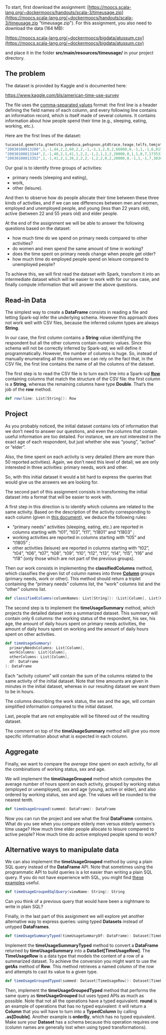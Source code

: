 To start, first download the assignment: [https://moocs.scala-lang.org/~dockermoocs/handouts/scala-3/timeusage.zip](https://moocs.scala-lang.org/~dockermoocs/handouts/scala-3/timeusage.zip "timeusage.zip"). For this assignment, you also need to download the data (164 MB):

[https://moocs.scala-lang.org/~dockermoocs/bigdata/atussum.csv](https://moocs.scala-lang.org/~dockermoocs/bigdata/atussum.csv)

and place it in the folder **src/main/resources/timeusage/** in your project directory.

## The problem

The dataset is provided by Kaggle and is documented here:

https://www.kaggle.com/bls/american-time-use-survey

The file uses the [comma-separated values](https://en.wikipedia.org/wiki/Comma-separated_values) format: the first line is a header defining the field names of each column, and every following line contains an information record, which is itself made of several columns. It contains information about how people spend their time (e.g., sleeping, eating, working, etc.).

Here are the first lines of the dataset:

```scala
tucaseid,gemetsta,gtmetsta,peeduca,pehspnon,ptdtrace,teage,telfs,temjot,teschenr,teschlvl,tesex,...
"20030100013280",1,-1,44,2,2,60,2,2,-1,-1,1,2,0,2,66000,0,-1,1,-1,6,8155463,30,2003,870,0,0,40,0,...
"20030100013344",2,-1,40,2,1,41,1,2,2,-1,2,1,2,2,20000,0,1,1,0,7,1735323,30,2003,620,0,0,60,0,0,...
"20030100013352",1,-1,41,2,1,26,2,2,2,-1,2,2,0,2,20000,0,-1,1,-1,7,3830528,12,2003,560,0,0,80,0,...
```

Our goal is to identify three groups of activities:

- primary needs (sleeping and eating),
- work,
- other (leisure).

And then to observe how do people allocate their time between these three kinds of activities, and if we can see differences between men and women, employed and unemployed people, and young (less than 22 years old), active (between 22 and 55 years old) and elder people.

At the end of the assignment we will be able to answer the following questions based on the dataset:

- how much time do we spend on primary needs compared to other activities?
- do women and men spend the same amount of time in working?
- does the time spent on primary needs change when people get older?
- how much time do employed people spend on leisure compared to unemployed people?

To achieve this, we will first read the dataset with Spark, transform it into an intermediate dataset which will be easier to work with for our use case, and finally compute information that will answer the above questions.

## Read-in Data

The simplest way to create a **DataFrame** consists in reading a file and letting Spark-sql infer the underlying schema. However this approach does not work well with CSV files, because the inferred column types are always **String**.

In our case, the first column contains a **String** value identifying the respondent but all the other columns contain numeric values. Since this schema will not be correctly inferred by Spark-sql, we will define it programmatically. However, the number of columns is huge. So, instead of manually enumerating all the columns we can rely on the fact that, in the CSV file, the first line contains the name of all the columns of the dataset.

The first step is to read the CSV file is to turn each line into a Spark-sql [**Row**](https://spark.apache.org/docs/2.1.0/api/scala/index.html#org.apache.spark.sql.Row) containing columns that match the structure of the CSV file: the first column is a **String**, whereas the remaining columns have type **Double**. That’s the job of the **row** method.

```scala
def row(line: List[String]): Row
```

## Project

As you probably noticed, the initial dataset contains lots of information that we don’t need to answer our questions, and even the columns that contain useful information are too detailed. For instance, we are not interested in the exact age of each respondent, but just whether she was “young”, “active” or “elder”.

Also, the time spent on each activity is very detailed (there are more than 50 reported activities). Again, we don’t need this level of detail; we are only interested in three activities: primary needs, work and other.

So, with this initial dataset it would a bit hard to express the queries that would give us the answers we are looking for.

The second part of this assignment consists in transforming the initial dataset into a format that will be easier to work with.

A first step in this direction is to identify which columns are related to the same activity. Based on the description of the activity corresponding to each column (given in [this document](https://www.bls.gov/tus/lexiconnoex0315.pdf)), we deduce the following rules:

- “primary needs” activities (sleeping, eating, etc.) are reported in columns starting with “t01”, “t03”, “t11”, “t1801” and “t1803” ;
- working activities are reported in columns starting with “t05” and “t1805” ;
- other activities (leisure) are reported in columns starting with “t02”, “t04”, “t06”, “t07”, “t08”, “t09”, “t10”, “t12”, “t13”, “t14”, “t15”, “t16” and “t18” (only those which are not part of the previous groups).

Then our work consists in implementing the **classifiedColumns** method, which classifies the given list of column names into three [**Column**](https://spark.apache.org/docs/2.1.0/api/scala/index.html#org.apache.spark.sql.Column) groups (primary needs, work or other). This method should return a triplet containing the “primary needs” columns list, the “work” columns list and the “other” columns list.

```scala
def classifiedColumns(columnNames: List[String]): (List[Column], List[Column], List[Column])
```

The second step is to implement the **timeUsageSummary** method, which projects the detailed dataset into a summarized dataset. This summary will contain only 6 columns: the working status of the respondent, his sex, his age, the amount of daily hours spent on primary needs activities, the amount of daily hours spent on working and the amount of daily hours spent on other activities.

```scala
def timeUsageSummary(
  primaryNeedsColumns: List[Column],
  workColumns: List[Column],
  otherColumns: List[Column],
  df: DataFrame
): DataFrame
```

Each “activity column” will contain the sum of the columns related to the same activity of the initial dataset. Note that time amounts are given in minutes in the initial dataset, whereas in our resulting dataset we want them to be in hours.

The columns describing the work status, the sex and the age, will contain simplified information compared to the initial dataset.

Last, people that are not employable will be filtered out of the resulting dataset.

The comment on top of the **timeUsageSummary** method will give you more specific information about what is expected in each column.

## Aggregate

Finally, we want to compare the *average time* spent on each activity, for all the combinations of working status, sex and age.

We will implement the **timeUsageGrouped** method which computes the average number of hours spent on each activity, grouped by working status (employed or unemployed), sex and age (young, active or elder), and also ordered by working status, sex and age. The values will be rounded to the nearest tenth.

```scala
def timeUsageGrouped(summed: DataFrame): DataFrame
```

Now you can run the project and see what the final **DataFrame** contains. What do you see when you compare elderly men versus elderly women's time usage? How much time elder people allocate to leisure compared to active people? How much time do active employed people spend to work?

## Alternative ways to manipulate data

We can also implement the **timeUsageGrouped** method by using a plain SQL query instead of the **DataFrame** API. Note that sometimes using the programmatic API to build queries is a lot easier than writing a plain SQL query. If you do not have experience with SQL, you might find [these examples](https://en.wikipedia.org/wiki/SQL_syntax#Queries) useful.

```scala
def timeUsageGroupedSqlQuery(viewName: String): String
```

Can you think of a previous query that would have been a nightmare to write in plain SQL?

Finally, in the last part of this assignment we will explore yet another alternative way to express queries: using typed **Datasets** instead of untyped **DataFrames**.

```scala
def timeUsageSummaryTyped(timeUsageSummaryDf: DataFrame): Dataset[TimeUsageRow]
```

Implement the **timeUsageSummaryTyped** method to convert a **DataFrame** returned by **timeUsageSummary** into a **DataSet[TimeUsageRow]**. The **TimeUsageRow** is a data type that models the content of a row of a summarized dataset. To achieve the conversion you might want to use the **getAs** method of **Row**. This method retrieves a named column of the row and attempts to cast its value to a given type.

```scala
def timeUsageGroupedTyped(summed: Dataset[TimeUsageRow]): Dataset[TimeUsageRow]
```

Then, implement the **timeUsageGroupedTyped** method that performs the same query as **timeUsageGrouped** but uses typed APIs as much as possible. Note that not all the operations have a typed equivalent. **round** is an example of operations that has no typed equivalent: it will return a **Column** that you will have to turn into a **TypedColumn** by calling **.as[Double]**. Another example is **orderBy**, which has no typed equivalent. Make sure your **Dataset** has a schema because this operation requires one (column names are generally lost when using typed transformations).
